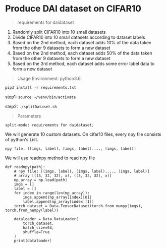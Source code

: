 # Produce DAI dataset on CIFAR10
> requirements for daidataset
1. Randomly split CIFAR10 into 10 small datasets
2. Divide CIFAR10 into 10 small datasets according to dataset labels
3. Based on the 2nd method, each dataset adds 10% of the data taken from the other 9 datasets to form a new dataset
4. Based on the 2nd method, each dataset adds 50% of the data taken from the other 9 datasets to form a new dataset 
5. Based on the 3rd method, each dataset adds some error label data to form a new dataset

> Usage
Environment: python3.6
```
pip3 install -r requirements.txt
```
step1:  `source ~/venv/bin/activate`

step2: `./splitDataset.sh`

> Parameters

```
split-mode: requirements for daidataset;
```
We will generate 10 custom datasets.
On cifar10 files, every npy file consists of python's List.

```
npy file: [[imgs, label], [imgs, label]...., [imgs, label]]
```
We will use readnpy method to read npy file

```
def readnpy(path):
    # npy file: [(imgs, label), (imgs, label)...., (imgs, label)]
    # array [((3, 32, 32), x), ((3, 32, 32), x)]
    np_array = np.load(path)
    imgs = []
    label = []
    for index in range(len(np_array)):
        imgs.append(np_array[index][0])
        label.append(np_array[index][1])
    torch_dataset = Data.TensorDataset(torch.from_numpy(imgs), torch.from_numpy(label))

    dataloader = Data.DataLoader(
        torch_dataset,
        batch_size=64,
        shuffle=True
    )
    print(dataloader)
```